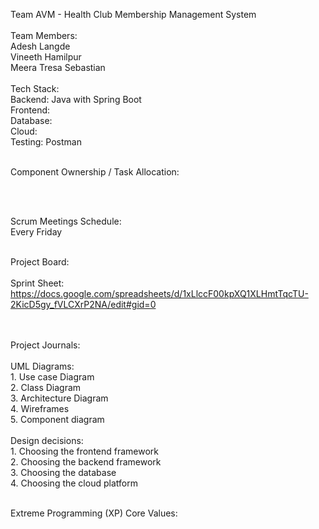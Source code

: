 Team AVM - Health Club Membership Management System
<br />
<br />
Team Members:
<br />
Adesh Langde
<br />
Vineeth Hamilpur
<br />
Meera Tresa Sebastian
<br />
<br />
Tech Stack:
<br />
Backend: Java with Spring Boot
<br />
Frontend:
<br />
Database:
<br />
Cloud:
<br />
Testing: Postman
<br />
<br />

Component Ownership / Task Allocation:

<br />
<br />

Scrum Meetings Schedule:
<br />
Every Friday
<br />
<br />

Project Board:
<br />
<br />
Sprint Sheet:
<br />
https://docs.google.com/spreadsheets/d/1xLlccF00kpXQ1XLHmtTqcTU-2KicD5gy_fVLCXrP2NA/edit#gid=0

<br />
<br />
Project Journals:
<br />
<br />
UML Diagrams:
<br />
1. Use case Diagram
<br />
2. Class Diagram
<br />
3. Architecture Diagram
<br />
4. Wireframes
<br />
5. Component diagram
<br />
<br />
Design decisions:
<br />
1. Choosing the frontend framework
<br />
2. Choosing the backend framework
<br />
3. Choosing the database
<br />
4. Choosing the cloud platform
<br />
<br />

Extreme Programming (XP) Core Values:

